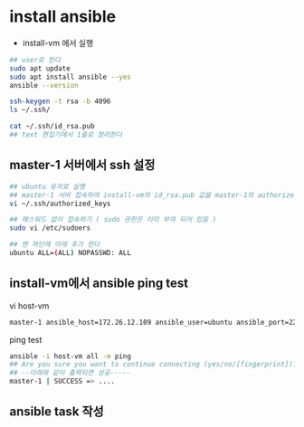 # install ansible
- install-vm 에서 실행
```sh 
## user로 한다  
sudo apt update
sudo apt install ansible --yes
ansible --version

ssh-keygen -t rsa -b 4096 
ls ~/.ssh/

cat ~/.ssh/id_rsa.pub 
## text 편집기에서 1줄로 정리한다 

```
## master-1 서버에서 ssh 설정 
```sh
## ubuntu 유저로 실행 
## master-1 서버 접속하여 install-vm의 id_rsa.pub 값을 master-1의 authorized_keys 에 추가한다
vi ~/.ssh/authorized_keys

## 패스워드 없이 접속하기 ( sudo 권한은 이미 부여 되어 있음 )
sudo vi /etc/sudoers

## 맨 하단에 아래 추가 한다 
ubuntu ALL=(ALL) NOPASSWD: ALL

```

## install-vm에서  ansible ping test
vi host-vm
```sh
master-1 ansible_host=172.26.12.109 ansible_user=ubuntu ansible_port=22 ansible_ssh_private_key_file=~/.ssh/id_rsa
```

ping test
```sh 
ansible -i host-vm all -m ping
## Are you sure you want to continue connecting (yes/no/[fingerprint])? yes 한다
## --아래와 같이 출력되면 성공-----
master-1 | SUCCESS => ....
```
## ansible task 작성 

